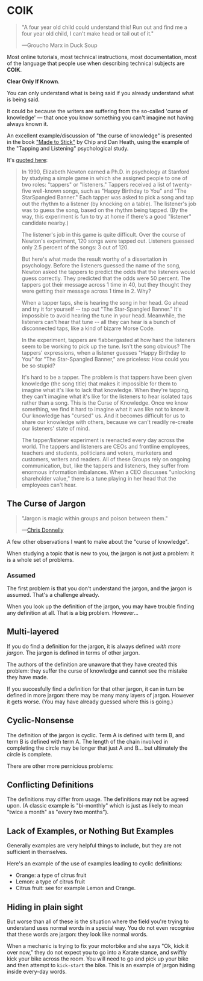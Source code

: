 ﻿# COIK

> "A four year old child could understand this! Run out and find me a four year old child, I can't make head or tail out of it."
>
>&mdash;Groucho Marx in Duck Soup

Most online tutorials, most technical instructions, most documentation, most of the language that people use when describing technical subjects are **COIK**.

**Clear Only If Known**.

You can only understand what is being said if you already understand what is being said.

It could be because the writers are suffering from the so-called 'curse of knowledge' &mdash; that once you know something you can't imagine not having
always known it.

An excellent example/discussion of "the curse of knowledge" is presented in the book ["Made to Stick"](http://amazon.com/exec/obidos/ASIN/1400064287/secretGeek-20) by Chip and Dan Heath, using the example of the "Tapping and Listening" psychological study.

It's [quoted here](https://www.bkwpartners.com/tappers-and-listeners-an-excerpt-from-one-of-my-favorite-communications-books-and-a-story-i-tell-clients-often/):

> In 1990, Elizabeth Newton earned a Ph.D. in psychology at Stanford by studying a simple game in which she assigned people to one of two roles: "tappers" or
> "listeners." Tappers received a list of twenty-five well-known songs, such as "Happy Birthday to You" and "The StarSpangled Banner." Each tapper was asked
> to pick a song and tap out the rhythm to a listener (by knocking on a table). The listener's job was to guess the song, based on the rhythm being tapped.
> (By the way, this experiment is fun to try at home if there's a good "listener" candidate nearby.)
>
> The listener's job in this game is quite difficult. Over the course of Newton's experiment, 120 songs were tapped out. Listeners guessed only 2.5 percent of the songs: 3 out of 120.
>
> But here's what made the result worthy of a dissertation in psychology. Before the listeners guessed the name of the song, Newton asked the tappers to predict the odds that the listeners would guess correctly. They predicted that the odds were 50 percent. The tappers got their message across 1 time in 40, but they thought they were getting their message across 1 time in 2. Why?
>
> When a tapper taps, she is hearing the song in her head. Go ahead and try it for yourself -- tap out "The Star-Spangled Banner." It's impossible to avoid hearing the tune in your head. Meanwhile, the listeners can't hear that tune -- all they can hear is a bunch of disconnected taps, like a kind of bizarre Morse Code.
>
> In the experiment, tappers are flabbergasted at how hard the listeners seem to be working to pick up the tune. Isn't the song obvious? The tappers' expressions, when a listener guesses "Happy Birthday to You" for "The Star-Spangled Banner," are priceless: How could you be so stupid?
>
> It's hard to be a tapper. The problem is that tappers have been given knowledge (the song title) that makes it impossible for them to imagine what it's like to lack that knowledge. When they're tapping, they can't imagine what it's like for the listeners to hear isolated taps rather than a song. This is the Curse of Knowledge. Once we know something, we find it hard to imagine
> what it was like not to know it. Our knowledge has "cursed" us.
> And it becomes difficult for us to share our knowledge with others, because we can't readily re-create our listeners' state of mind.
>
> The tapper/listener experiment is reenacted every day across the world. The tappers and listeners are CEOs and frontline employees, teachers and students, politicians and voters, marketers and customers, writers and readers. All of these Groups rely on ongoing communication, but, like the tappers and listeners, they suffer from enormous information imbalances. When a CEO
> discusses "unlocking shareholder value," there is a tune playing in her
> head that the employees can't hear.

## The Curse of Jargon

> "Jargon is magic within groups and poison between them."
>
> &mdash;[Chris Donnelly](https://twitter.com/distractable/status/997171046951288832?s=20)

A few other observations I want to make about the "curse of knowledge".

When studying a topic that is new to you, the jargon is not just a problem: it is a whole set of problems.

### Assumed

The first problem is that you don't understand the jargon, and the jargon is assumed. That's a challenge already.

When you look up the definition of the jargon, you may have trouble finding any definition at all. That is a big problem. However...

## Multi-layered

If you do find a definition for the jargon, it is always defined *with more jargon*. The jargon is defined in terms of other jargon.

The authors of the definition are unaware that they have created this problem: they suffer the curse of knowledge and cannot see the mistake they have made.

If you succesfully find a definition for that other jargon, it can in turn be defined in more jargon: there may be many many layers of jargon. However it gets worse. (You may have already guessed where this is going.)

## Cyclic-Nonsense

The definition of the jargon is cyclic. Term A is defined with term B, and term B is defined with term A. The length of the chain involved in completing the circle may be longer that just A and B... but ultimately the circle is complete.

There are other more pernicious problems:

## Conflicting Definitions

The definitions may differ from usage. The definitions may not be agreed upon. (A classic example is "bi-monthly" which is just as likely to mean "twice a month" as "every two months").

## Lack of Examples, or Nothing But Examples

Generally examples are very helpful things to include, but they are not sufficient in themselves.

Here's an example of the use of examples leading to cyclic definitions:

* Orange: a type of citrus fruit
* Lemon: a type of citrus fruit
* Citrus fruit: see for example Lemon and Orange.

## Hiding in plain sight

But worse than all of these is the situation where the field you're trying to understand uses normal words in a special way. You do not even recognise that these words are jargon: they look like normal words.

When a mechanic is trying to fix your motorbike and she says "Ok, kick it over now," they do not expect you to go into a Karate stance, and swiftly kick your bike across the room. You will need to go and pick up your bike and then attempt to `kick-start` the bike. This is an example of jargon hiding inside every-day words.
